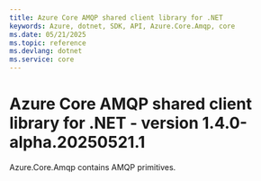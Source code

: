 ```yaml
---
title: Azure Core AMQP shared client library for .NET
keywords: Azure, dotnet, SDK, API, Azure.Core.Amqp, core
ms.date: 05/21/2025
ms.topic: reference
ms.devlang: dotnet
ms.service: core
---
```

# Azure Core AMQP shared client library for .NET - version 1.4.0-alpha.20250521.1 


Azure.Core.Amqp contains AMQP primitives. 

